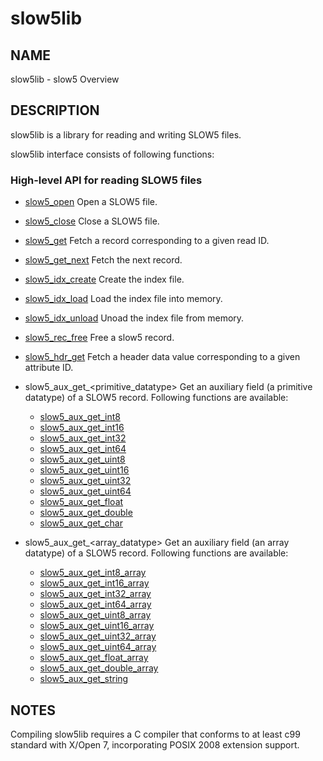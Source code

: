# slow5lib

## NAME

slow5lib - slow5 Overview

## DESCRIPTION

slow5lib is a library for reading and writing SLOW5 files.

slow5lib interface consists of following functions:

### High-level API for reading SLOW5 files

* [slow5_open](slow5_open.md)
    Open a SLOW5 file.
* [slow5_close](slow5_close.md)
    Close a  SLOW5 file.
* [slow5_get](slow5_open.md)
    Fetch a record corresponding to a given read ID.
* [slow5_get_next](slow5_get_next.md)
    Fetch the next record.
* [slow5_idx_create](slow5_idx_create.md)
    Create the index file.
* [slow5_idx_load](slow5_idx_load.md)
    Load the index file into memory.
* [slow5_idx_unload](slow5_idx_unload.md)
    Unoad the index file from memory.
* [slow5_rec_free](slow5_rec_free.md)
    Free a slow5 record.
* [slow5_hdr_get](slow5_hdr_get.md)
    Fetch a header data value corresponding to a given attribute ID.
*  slow5_aux_get_<primitive_datatype>
    Get an auxiliary field (a primitive datatype) of a SLOW5 record. Following functions are available:
    - [slow5_aux_get_int8](slow5_aux_get.md)
    - [slow5_aux_get_int16](slow5_aux_get.md)
    - [slow5_aux_get_int32](slow5_aux_get.md)
    - [slow5_aux_get_int64](slow5_aux_get.md)
    - [slow5_aux_get_uint8](slow5_aux_get.md)
    - [slow5_aux_get_uint16](slow5_aux_get.md)
    - [slow5_aux_get_uint32](slow5_aux_get.md)
    - [slow5_aux_get_uint64](slow5_aux_get.md)
    - [slow5_aux_get_float](slow5_aux_get.md)
    - [slow5_aux_get_double](slow5_aux_get.md)
    - [slow5_aux_get_char](slow5_aux_get.md)

*   slow5_aux_get_<array_datatype>
    Get an auxiliary field (an array datatype) of a SLOW5 record. Following functions are available:
    * [slow5_aux_get_int8_array](slow5_aux_get_array.md)
    * [slow5_aux_get_int16_array](slow5_aux_get_array.md)
    * [slow5_aux_get_int32_array](slow5_aux_get_array.md)
    * [slow5_aux_get_int64_array](slow5_aux_get_array.md)
    * [slow5_aux_get_uint8_array](slow5_aux_get_array.md)
    * [slow5_aux_get_uint16_array](slow5_aux_get_array.md)
    * [slow5_aux_get_uint32_array](slow5_aux_get_array.md)
    * [slow5_aux_get_uint64_array](slow5_aux_get_array.md)
    * [slow5_aux_get_float_array](slow5_aux_get_array.md)
    * [slow5_aux_get_double_array](slow5_aux_get_array.md)
    * [slow5_aux_get_string](slow5_aux_get_array.md)

<!--
### Low-level API for reading and writing SLOW5 files
* [slow5_open_with](low_level_api/slow5_open_with.md)
    Open a SLOW5 file. User can specify the SLOW5 format.
-->

## NOTES

Compiling slow5lib requires a C compiler that conforms to at least c99 standard with X/Open 7, incorporating POSIX 2008 extension support.
